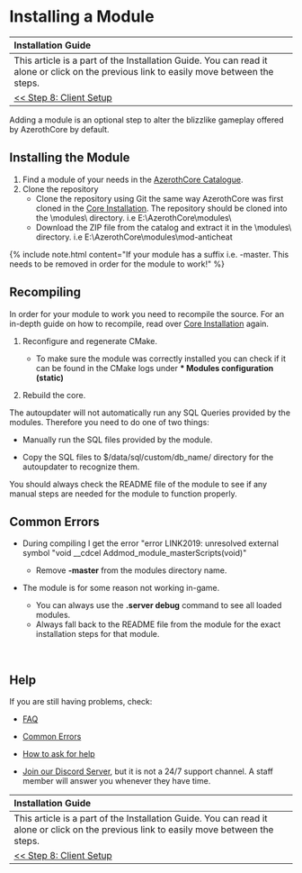 # Installing a Module

| Installation Guide |
| :- |
| This article is a part of the Installation Guide. You can read it alone or click on the previous link to easily move between the steps. |
| [<< Step 8: Client Setup](client-setup.md) |

Adding a module is an optional step to alter the blizzlike gameplay offered by AzerothCore by default.

## Installing the Module

1. Find a module of your needs in the [AzerothCore Catalogue](https://www.azerothcore.org/catalogue#/).
2. Clone the repository
    - Clone the repository using Git the same way AzerothCore was first cloned in the [Core Installation](core-installation.md). The repository should be cloned into the \modules\ directory. i.e E:\AzerothCore\modules\
    - Download the ZIP file from the catalog and extract it in the \modules\ directory. i.e E:\AzerothCore\modules\mod-anticheat

{% include note.html content="If your module has a suffix i.e. -master. This needs to be removed in order for the module to work!" %}

## Recompiling

In order for your module to work you need to recompile the source. For an in-depth guide on how to recompile, read over [Core Installation](core-installation.md) again.

1. Reconfigure and regenerate CMake.
    - To make sure the module was correctly installed you can check if it can be found in the CMake logs under **\* Modules configuration (static)**

2. Rebuild the core.

The autoupdater will not automatically run any SQL Queries provided by the modules. Therefore you need to do one of two things:

- Manually run the SQL files provided by the module.

- Copy the SQL files to $/data/sql/custom/db_name/ directory for the autoupdater to recognize them.

You should always check the README file of the module to see if any manual steps are needed for the module to function properly.

## Common Errors

- During compiling I get the error "error LINK2019: unresolved external symbol "void __cdcel Addmod_module_masterScripts(void)"
    - Remove **-master** from the modules directory name.

- The module is for some reason not working in-game.
    - You can always use the **.server debug** command to see all loaded modules.
    - Always fall back to the README file from the module for the exact installation steps for that module.

<br>

## Help

If you are still having problems, check:

* [FAQ](faq.md)

* [Common Errors](common-errors.md)

* [How to ask for help](how-to-ask-for-help.md)

* [Join our Discord Server](https://discord.gg/gkt4y2x), but it is not a 24/7 support channel. A staff member will answer you whenever they have time.

| Installation Guide |
| :- |
| This article is a part of the Installation Guide. You can read it alone or click on the previous link to easily move between the steps. |
| [<< Step 8: Client Setup](client-setup.md) |
